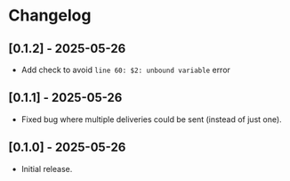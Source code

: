 # Changelog

## [0.1.2] - 2025-05-26
- Add check to avoid `line 60: $2: unbound variable` error

## [0.1.1] - 2025-05-26
- Fixed bug where multiple deliveries could be sent (instead of just one).

## [0.1.0] - 2025-05-26
- Initial release.
